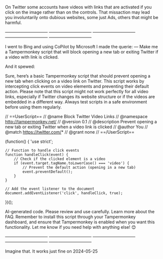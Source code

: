 On Twitter some accounts have videos with links that are activated if you click on the image rather than on the controls.
That missaction may lead you involuntarily onto dubious websites, some just Ads, others that might be harmful.

—————————— —————————— —————————— —————————— ——————————

I went to Bing and using CoPilot by Microsoft I made the querie:
— Make me a Tampermonkey script that will block opening a new tab or exiting Twitter if a video with link is clicked.

And it spewed:

Sure, here’s a basic Tampermonkey script that should prevent opening a new tab when clicking on a video link on Twitter. This script works by intercepting click events on video elements and preventing their default action.
Please note that this script might not work perfectly for all video links, especially if Twitter changes its website structure or if the videos are embedded in a different way. Always test scripts in a safe environment before using them regularly.

// ==UserScript==
// @name         Block Twitter Video Links
// @namespace    http://tampermonkey.net/
// @version      0.1
// @description  Prevent opening a new tab or exiting Twitter when a video link is clicked
// @author       You
// @match        https://twitter.com/*
// @grant        none
// ==/UserScript==

(function() {
    'use strict';

    // Function to handle click events
    function handleClick(event) {
        // Check if the clicked element is a video
        if (event.target.tagName.toLowerCase() === 'video') {
            // Prevent the default action (opening in a new tab)
            event.preventDefault();
        }
    }

    // Add the event listener to the document
    document.addEventListener('click', handleClick, true);
})();

AI-generated code. Please review and use carefully. Learn more about the FAQ.
Remember to install this script through your Tampermonkey dashboard, and ensure that Tampermonkey is enabled when you want this functionality. Let me know if you need help with anything else! 😊

—————————— —————————— —————————— —————————— ——————————

Imagine that. It works just fine on 2024-05-25
